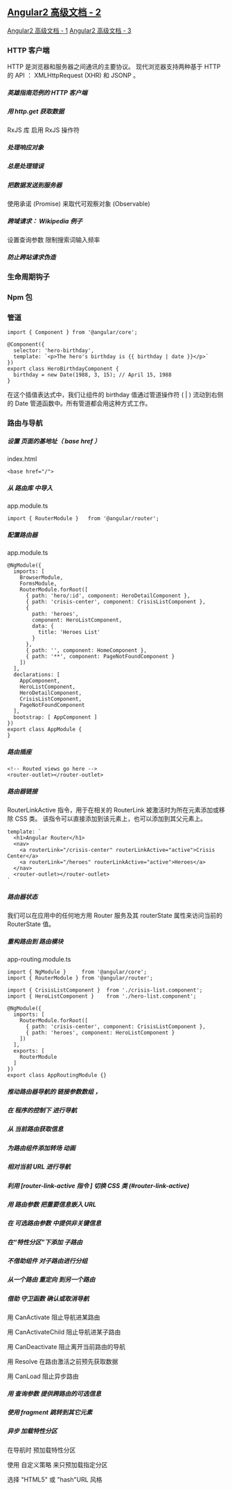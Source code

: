 ## [Angular2 高级文档 - 2]()

[Angular2 高级文档 - 1](ng2-advanced-guide.md)
[Angular2 高级文档 - 3](ng2-advanced-guide-3.md)

### HTTP 客户端

HTTP 是浏览器和服务器之间通讯的主要协议。
现代浏览器支持两种基于 HTTP 的 API ： XMLHttpRequest (XHR) 和 JSONP 。

##### 英雄指南范例的 HTTP 客户端

##### 用 http.get 获取数据

RxJS 库
启用 RxJS 操作符
##### 处理响应对象

##### 总是处理错误

##### 把数据发送到服务器

使用承诺 (Promise) 来取代可观察对象 (Observable)
##### 跨域请求： Wikipedia 例子

设置查询参数
限制搜索词输入频率
##### 防止跨站请求伪造

### 生命周期钩子

### Npm 包

### 管道

```
import { Component } from '@angular/core';

@Component({
  selector: 'hero-birthday',
  template: `<p>The hero's birthday is {{ birthday | date }}</p>`
})
export class HeroBirthdayComponent {
  birthday = new Date(1988, 3, 15); // April 15, 1988
}
```

在这个插值表达式中，我们让组件的 birthday 值通过管道操作符 ( | ) 流动到右侧的 Date 管道函数中。所有管道都会用这种方式工作。

### 路由与导航
##### 设置 页面的基地址（ base href ）

index.html
```
<base href="/">
```

##### 从 路由库 中导入

app.module.ts
```
import { RouterModule }   from '@angular/router';
```

##### 配置路由器
app.module.ts
```
@NgModule({
  imports: [
    BrowserModule,
    FormsModule,
    RouterModule.forRoot([
      { path: 'hero/:id', component: HeroDetailComponent },
      { path: 'crisis-center', component: CrisisListComponent },
      {
        path: 'heroes',
        component: HeroListComponent,
        data: {
          title: 'Heroes List'
        }
      },
      { path: '', component: HomeComponent },
      { path: '**', component: PageNotFoundComponent }
    ])
  ],
  declarations: [
    AppComponent,
    HeroListComponent,
    HeroDetailComponent,
    CrisisListComponent,
    PageNotFoundComponent
  ],
  bootstrap: [ AppComponent ]
})
export class AppModule {
}
```
##### 路由插座
```
<!-- Routed views go here -->
<router-outlet></router-outlet>
```
##### 路由器链接

RouterLinkActive 指令，用于在相关的 RouterLink 被激活时为所在元素添加或移除 CSS 类。 该指令可以直接添加到该元素上，也可以添加到其父元素上。

```
template: `
  <h1>Angular Router</h1>
  <nav>
    <a routerLink="/crisis-center" routerLinkActive="active">Crisis Center</a>
    <a routerLink="/heroes" routerLinkActive="active">Heroes</a>
  </nav>
  <router-outlet></router-outlet>
`
```
##### 路由器状态

我们可以在应用中的任何地方用 Router 服务及其 routerState 属性来访问当前的 RouterState 值。

##### 重构路由到 路由模块

app-routing.module.ts
```
import { NgModule }     from '@angular/core';
import { RouterModule } from '@angular/router';

import { CrisisListComponent }  from './crisis-list.component';
import { HeroListComponent }    from './hero-list.component';

@NgModule({
  imports: [
    RouterModule.forRoot([
      { path: 'crisis-center', component: CrisisListComponent },
      { path: 'heroes', component: HeroListComponent }
    ])
  ],
  exports: [
    RouterModule
  ]
})
export class AppRoutingModule {}
```
##### 推动路由器导航的 链接参数数组 ，

##### 在 程序的控制下 进行导航

##### 从 当前路由获取信息

##### 为路由组件添加转场 动画

##### 相对当前 URL 进行导航

##### 利用 [router-link-active 指令 ] 切换 CSS 类 (#router-link-active)

##### 用 路由参数 把重要信息嵌入 URL

##### 在 可选路由参数 中提供非关键信息


##### 在“特性分区”下添加 子路由

##### 不借助组件 对子路由进行分组

##### 从一个路由 重定向 到另一个路由

##### 借助 守卫函数 确认或取消导航

用 CanActivate 阻止导航进某路由

用 CanActivateChild 阻止导航进某子路由

用 CanDeactivate 阻止离开当前路由的导航

用 Resolve 在路由激活之前预先获取数据

用 CanLoad 阻止异步路由

##### 用 查询参数 提供跨路由的可选信息

##### 使用 fragment 跳转到其它元素

##### 异步 加载特性分区

在导航时 预加载特性分区

使用 自定义策略 来只预加载指定分区

选择 "HTML5" 或 "hash"URL 风格

